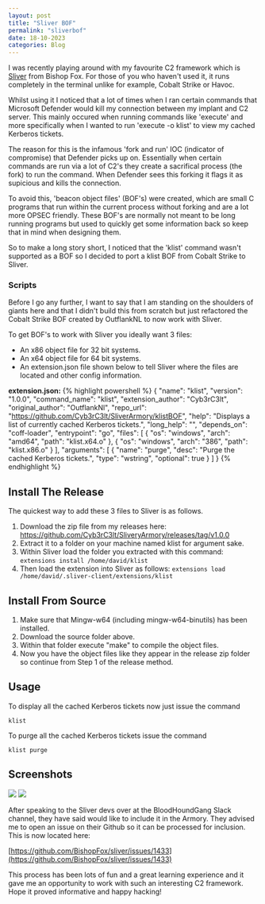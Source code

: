 ```yaml
---
layout: post
title: "Sliver BOF"
permalink: "sliverbof"
date: 18-10-2023
categories: Blog
---
```


I was recently playing around with my favourite C2 framework which is [Sliver](https://github.com/BishopFox/sliver) from Bishop Fox. For those of you who haven't used it, it runs completely in the terminal unlike for example, Cobalt Strike or Havoc.

Whilst using it I noticed that a lot of times when I ran certain commands that Microsoft Defender would kill my connection between my implant and C2 server. This mainly occured when running commands like 'execute' and more specifically when I wanted to run 'execute -o klist' to view my cached Kerberos tickets.

The reason for this is the infamous 'fork and run' IOC (indicator of compromise) that Defender picks up on. Essentially when certain commands are run via a lot of C2's they create a sacrifical process (the fork) to run the command. When Defender sees this forking it flags it as supicious and kills the connection.

To avoid this, 'beacon object files' (BOF's) were created, which are small C programs that run within the current process without forking and are a lot more OPSEC friendly. These BOF's are normally not meant to be long running programs but used to quickly get some information back so keep that in mind when designing them.

So to make a long story short, I noticed that the 'klist' command wasn't supported as a BOF so I decided to port a klist BOF from Cobalt Strike to Sliver.


### Scripts

Before I go any further, I want to say that I am standing on the shoulders of giants here and that I didn't build this from scratch but just refactored the Cobalt Strike BOF created by OutflankNL to now work with Sliver.

To get BOF's to work with Sliver you ideally want 3 files:

- An x86 object file for 32 bit systems.
- An x64 object file for 64 bit systems.
- An extension.json file shown below to tell Sliver where the files are located and other config information.

**extension.json:**
{% highlight powershell %}
{
    "name": "klist",
    "version": "1.0.0",
    "command_name": "klist",
    "extension_author": "Cyb3rC3lt",
    "original_author": "OutflankNl",
    "repo_url": "https://github.com/Cyb3rC3lt/SliverArmory/klistBOF",
    "help": "Displays a list of currently cached Kerberos tickets.",
    "long_help": "",
    "depends_on": "coff-loader",
    "entrypoint": "go",
    "files": [
        {
            "os": "windows",
            "arch": "amd64",
            "path": "klist.x64.o"
        },
        {
            "os": "windows",
            "arch": "386",
            "path": "klist.x86.o"
        }
    ],
    "arguments": [
        {
            "name": "purge",
            "desc": "Purge the cached Kerberos tickets.",
            "type": "wstring",
            "optional": true
        }
    ]
}
{% endhighlight %}

## Install The Release

The quickest way to add these 3 files to Sliver is as follows.

1. Download the zip file from my releases here: https://github.com/Cyb3rC3lt/SliveryArmory/releases/tag/v1.0.0
2. Extract it to a folder on your machine named klist for argument sake.
3. Within Sliver load the folder you extracted with this command: `extensions install /home/david/klist`
4. Then load the extension into Sliver as follows: `extensions load /home/david/.sliver-client/extensions/klist`

## Install From Source

1. Make sure that Mingw-w64 (including mingw-w64-binutils) has been installed.
2. Download the source folder above.
3. Within that folder execute "make" to compile the object files.
4. Now you have the object files like they appear in the release zip folder so continue from Step 1 of the release method.

## Usage

To display all the cached Kerberos tickets now just issue the command

`klist`

To purge all the cached Kerberos tickets issue the command

`klist purge`

## Screenshots

<img src="https://user-images.githubusercontent.com/33097451/274965338-4ac8bf58-9134-4c1d-9d00-efe0bee11b75.png"/>

<img src="https://user-images.githubusercontent.com/33097451/274966113-146cafe6-f3c8-43c6-ad8c-2ad417bfd129.png"/>

After speaking to the Sliver devs over at the BloodHoundGang Slack channel, they have said would like to include it in the Armory. They advised me to open an issue on their Github so it can be processed for inclusion. This is now located here:

[https://github.com/BishopFox/sliver/issues/1433](https://github.com/BishopFox/sliver/issues/1433)

This process has been lots of fun and a great learning experience and it gave me an opportunity to work with such an interesting C2 framework. Hope it proved informative and happy hacking!





